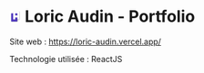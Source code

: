 # <img src="public/images/icone.png" width="20px"> Loric Audin - Portfolio

Site web : https://loric-audin.vercel.app/

Technologie utilisée : ReactJS